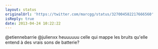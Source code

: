 ```yaml
---
layout: status
originalUrl: 'https://twitter.com/marcgg/status/327004582217666560'
isReply: true
date: 2013-04-24 10:22:22
---
```


@etiennebarrie @julienxx heuuuuuu celle qui mappe les bruits qu'elle entend à des vrais sons de batterie?
